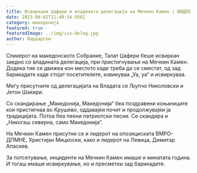 ```yaml
---
title: Исвиркани Џафери и владината делегација на Мечкин Камен | ВИДЕО
date: 2023-08-02T11:49:54.956Z
category: македонија
featured: true
featuredImage: ../img/isv-deleg.jpg
author: Вардарски
---
```

<!--StartFragment-->

Спикерот на македонското Собрание, Талат Џафери беше исвиркан заедно со владината делегација, при пристигнување на Мечкин Камен. Додека тие се движеа кон местото каде треба да се сместат, од зад барикадите каде стојат посетителите, извикуваа „Уа, уа“ и исвиркуваа.

Меѓу присутните од делегацијата на Владата се Љупчо Николовски и Јетон Шаќири.

Со скандирање „Македонија, Македонија“ беа поздравени коњаниците кои пристигнаа во Крушево, оддавајќи почит и продолжувајќи ја традицијата. Потоа беа пеени патриотски песни. Се скандира и „Никогаш северна, само Македонија“.

На Мечкин Камен присутни се и лидерот на опозициската ВМРО-ДПМНЕ, Христијан Мицкоски, како и лидерот на Левица, Димитар Апасиев.

За потсетување, инциденти на Мечкин Камен имаше и минатата година. И тогаш имаше исвиркување, но и пресметки зад барикадите.

<!--EndFragment-->